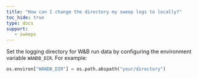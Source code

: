 ```yaml
---
title: "How can I change the directory my sweep logs to locally?"
toc_hide: true
type: docs
support:
   - sweeps
---
```

Set the logging directory for W&B run data by configuring the environment variable `WANDB_DIR`. For example:

```python
os.environ["WANDB_DIR"] = os.path.abspath("your/directory")
```
